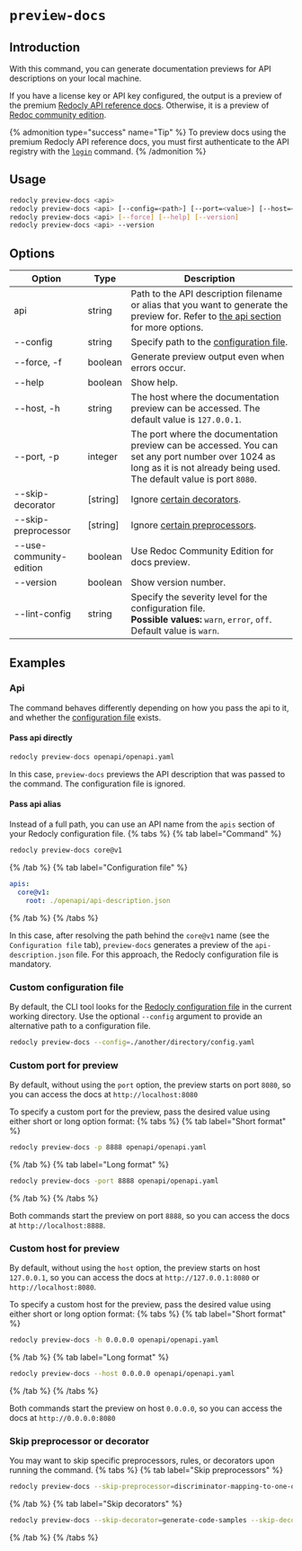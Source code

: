 # `preview-docs`

## Introduction

With this command, you can generate documentation previews for API descriptions on your local machine.

If you have a license key or API key configured, the output is a preview of the premium [Redocly API reference docs](https://redocly.com/reference/). Otherwise, it is a preview of [Redoc community edition](https://redocly.com/redoc/).

{% admonition type="success" name="Tip" %}
To preview docs using the premium Redocly API reference docs, you must first authenticate to the API registry with the [`login`](./login.md) command.
{% /admonition %}

## Usage

```bash
redocly preview-docs <api>
redocly preview-docs <api> [--config=<path>] [--port=<value>] [--host=<host>]
redocly preview-docs <api> [--force] [--help] [--version]
redocly preview-docs <api> --version
```

## Options

| Option                  | Type     | Description                                                                                                                                                                |
| ----------------------- | -------- | -------------------------------------------------------------------------------------------------------------------------------------------------------------------------- |
| api                     | string   | Path to the API description filename or alias that you want to generate the preview for. Refer to [the api section](#api) for more options.                                |
| --config                | string   | Specify path to the [configuration file](#custom-configuration-file).                                                                                                      |
| --force, -f             | boolean  | Generate preview output even when errors occur.                                                                                                                            |
| --help                  | boolean  | Show help.                                                                                                                                                                 |
| --host, -h              | string   | The host where the documentation preview can be accessed. The default value is `127.0.0.1`.                                                                                |
| --port, -p              | integer  | The port where the documentation preview can be accessed. You can set any port number over 1024 as long as it is not already being used. The default value is port `8080`. |
| --skip-decorator        | [string] | Ignore [certain decorators](#skip-preprocessor-or-decorator).                                                                                                              |
| --skip-preprocessor     | [string] | Ignore [certain preprocessors](#skip-preprocessor-or-decorator).                                                                                                           |
| --use-community-edition | boolean  | Use Redoc Community Edition for docs preview.                                                                                                                              |
| --version               | boolean  | Show version number.                                                                                                                                                       |
| --lint-config           | string   | Specify the severity level for the configuration file. <br/> **Possible values:** `warn`, `error`, `off`. Default value is `warn`.                                         |

## Examples

### Api

The command behaves differently depending on how you pass the api to it, and whether the [configuration file](#custom-configuration-file) exists.

#### Pass api directly

```bash
redocly preview-docs openapi/openapi.yaml
```

In this case, `preview-docs` previews the API description that was passed to the command. The configuration file is ignored.

#### Pass api alias

Instead of a full path, you can use an API name from the `apis` section of your Redocly configuration file.
{% tabs %}
{% tab label="Command" %}

```bash
redocly preview-docs core@v1
```

{% /tab  %}
{% tab label="Configuration file" %}

```yaml
apis:
  core@v1:
    root: ./openapi/api-description.json
```

{% /tab  %}
{% /tabs  %}

In this case, after resolving the path behind the `core@v1` name (see the `Configuration file` tab), `preview-docs` generates a preview of the `api-description.json` file. For this approach, the Redocly configuration file is mandatory.

### Custom configuration file

By default, the CLI tool looks for the [Redocly configuration file](../configuration/index.md) in the current working directory. Use the optional `--config` argument to provide an alternative path to a configuration file.

```bash
redocly preview-docs --config=./another/directory/config.yaml
```

### Custom port for preview

By default, without using the `port` option, the preview starts on port `8080`, so you can access the docs at `http://localhost:8080`

To specify a custom port for the preview, pass the desired value using either short or long option format:
{% tabs %}
{% tab label="Short format" %}

```bash
redocly preview-docs -p 8888 openapi/openapi.yaml
```

{% /tab  %}
{% tab label="Long format" %}

```bash
redocly preview-docs -port 8888 openapi/openapi.yaml
```

{% /tab  %}
{% /tabs  %}

Both commands start the preview on port `8888`, so you can access the docs at `http://localhost:8888`.

### Custom host for preview

By default, without using the `host` option, the preview starts on host `127.0.0.1`, so you can access the docs at `http://127.0.0.1:8080` or `http://localhost:8080`.

To specify a custom host for the preview, pass the desired value using either short or long option format:
{% tabs %}
{% tab label="Short format" %}

```bash
redocly preview-docs -h 0.0.0.0 openapi/openapi.yaml
```

{% /tab  %}
{% tab label="Long format" %}

```bash
redocly preview-docs --host 0.0.0.0 openapi/openapi.yaml
```

{% /tab  %}
{% /tabs  %}

Both commands start the preview on host `0.0.0.0`, so you can access the docs at `http://0.0.0.0:8080`

### Skip preprocessor or decorator

You may want to skip specific preprocessors, rules, or decorators upon running the command.
{% tabs %}
{% tab label="Skip preprocessors" %}

```bash
redocly preview-docs --skip-preprocessor=discriminator-mapping-to-one-of --skip-preprocessor=another-example
```

{% /tab  %}
{% tab label="Skip decorators" %}

```bash
redocly preview-docs --skip-decorator=generate-code-samples --skip-decorator=remove-internal-operations
```

{% /tab  %}
{% /tabs  %}
